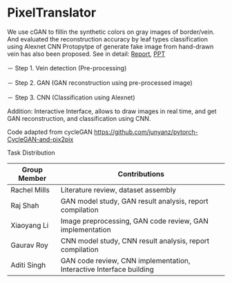 # PixelTranslator
 We use cGAN to fillin the synthetic colors on gray images of border/vein. And evaluated the reconstruction accuracy by leaf types classification using Alexnet CNN Protopytpe of generate fake image from hand-drawn vein has also been proposed.
See in detail: [Report](https://www.researchgate.net/publication/343178751_Synthetic_Leaf_generation_using_Conditional_Adversarial_Networks_and_classification_with_CNN), [PPT](https://www.researchgate.net/publication/325156994_Synthetic_Leaf_generation_using_Conditional_Adversarial_Networks_and_classification_with_CNN?ev=project)


－ Step 1. Vein detection (Pre-processing)

－ Step 2. GAN            (GAN reconstruction using pre-processed image)

－ Step 3. CNN            (Classification using Alexnet)


Addition: Interactive Interface, allows to draw images in real time, and get GAN reconstruction, and classification using CNN. 

Code adapted from cycleGAN https://github.com/junyanz/pytorch-CycleGAN-and-pix2pix


Task Distribution

Group Member |	Contributions
------| -----
Rachel Mills |	Literature review, dataset assembly | report compilation
Raj Shah |	GAN model study, GAN result analysis, report compilation
Xiaoyang Li |	Image preprocessing, GAN code review, GAN implementation
Gaurav Roy |	CNN model study, CNN result analysis, report compilation
Aditi Singh	| GAN code review, CNN implementation, Interactive Interface building
